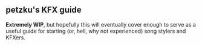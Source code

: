 ## petzku's KFX guide

**Extremely WIP**, but hopefully this will eventually cover enough to serve as a useful guide for starting (or, hell, why not experienced) song stylers and KFXers.

